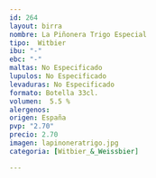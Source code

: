 ```yaml
---
id: 264
layout: birra
nombre: La Piñonera Trigo Especial
tipo:  Witbier
ibu: "-"
ebc: "-"
maltas: No Especificado
lupulos: No Especificado
levaduras: No Especificado
formato: Botella 33cl.
volumen:  5.5 %
alergenos: 
origen: España
pvp: "2.70"
precio: 2.70
imagen: lapinoneratrigo.jpg
categoria: [Witbier_&_Weissbier]

---
```

